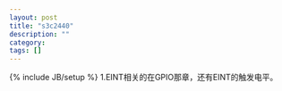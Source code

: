 ```yaml
---
layout: post
title: "s3c2440"
description: ""
category: 
tags: []
---
```

{% include JB/setup %}
1.EINT相关的在GPIO那章，还有EINT的触发电平。
